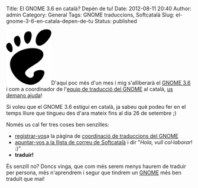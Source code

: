 Title: El GNOME 3.6 en català? Depèn de tu!
Date: 2012-08-11 20:40
Author: admin
Category: General
Tags: GNOME traduccions, Softcatalà
Slug: el-gnome-3-6-en-catala-depen-de-tu
Status: published

[<img src="./wp-content/uploads/2008/01/gnomefoot.png" title="logotip del GNOME" class="alignright size-full wp-image-274" width="122" height="150" />](./wp-content/uploads/2008/01/gnomefoot.png)D'aquí poc més d'un mes i mig s'alliberarà el [GNOME 3.6](https://live.gnome.org/ThreePointFive "Calendari de llançament del GNOME 3.6") i com a coordinador de l'[equip de traducció del GNOME](http://l10n.gnome.org/teams/ca/ "Pàgina de l'equip de traducció del GNOME al català") al català, [us demano ajuda](http://llistes.softcatala.org/pipermail/gnome/2012-August/009063.html "Correu de coordinació de la traducció del GNOME 3.6")!

Si voleu que el GNOME 3.6 estigui en català, ja sabeu què podeu fer en el temps lliure que tingueu des d'ara mateix fins al dia 26 de setembre ;)

Només us cal fer tres coses ben senzilles:

- [registrar-vos](http://l10n.gnome.org/register/ "Formulari de registre a la pàgina d'estadístiques de traducció del GNOME")a la pàgina de [coordinació de traduccions del GNOME](http://l10n.gnome.org/ "Pàgina d'estadístiques de traducció del GNOME")
- [apuntar-vos a la llista de correu de Softcatalà](http://llistes.softcatala.org/mailman/listinfo/gnome "Llista de correu de Softcatalà de coordinació de la traducció del GNOME al català") i dir "*Hola, vull col·laborar*! :)"
- **traduir!**

És senzill no? Doncs vinga, que com més serem menys haurem de traduir per persona, més n'aprendrem i segur que tindrem un [GNOME](http://www.gnome.org "Pàgina web del projecte d'escriptori lliure GNOME") més ben traduït que mai!

